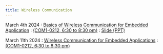 ```yaml
---
title: Wireless Communication
---
```


March 4th 2024
: [Basics of Wireless Communication for Embedded Application](#)
  : [(COM1-0212, 6:30 to 8:30 pm)](#)
    : [Slide (PPT)](https://weiserlab.github.io/wirelessnetworking/CS5272_Lecture6.pptx)

March 11th 2024
: [Wireless Communication for Embedded Applications](#)
  : [(COM1-0212, 6:30 to 8:30 pm)](#)





